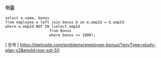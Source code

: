 ### 쉬움
```mysql
select e.name, bonus
from employee e left join bonus b on e.empId = b.empId
where e.empId NOT IN (select empId
                    from Bonus
                    where bonus >= 1000);
```

[ 문제 ] https://leetcode.com/problems/employee-bonus/?envType=study-plan-v2&envId=top-sql-50
